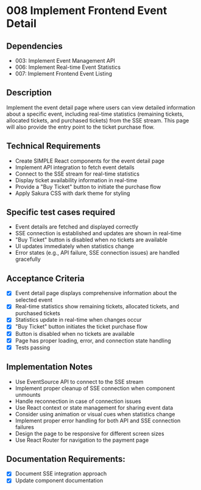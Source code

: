 # 008 Implement Frontend Event Detail

## Dependencies

- 003: Implement Event Management API
- 006: Implement Real-time Event Statistics
- 007: Implement Frontend Event Listing

## Description

Implement the event detail page where users can view detailed information about a specific event, including real-time statistics (remaining tickets, allocated tickets, and purchased tickets) from the SSE stream. This page will also provide the entry point to the ticket purchase flow.

## Technical Requirements

- Create SIMPLE React components for the event detail page
- Implement API integration to fetch event details
- Connect to the SSE stream for real-time statistics
- Display ticket availability information in real-time
- Provide a "Buy Ticket" button to initiate the purchase flow
- Apply Sakura CSS with dark theme for styling

## Specific test cases required

- Event details are fetched and displayed correctly
- SSE connection is established and updates are shown in real-time
- "Buy Ticket" button is disabled when no tickets are available
- UI updates immediately when statistics change
- Error states (e.g., API failure, SSE connection issues) are handled gracefully

## Acceptance Criteria

- [x] Event detail page displays comprehensive information about the selected event
- [x] Real-time statistics show remaining tickets, allocated tickets, and purchased tickets
- [x] Statistics update in real-time when changes occur
- [x] "Buy Ticket" button initiates the ticket purchase flow
- [x] Button is disabled when no tickets are available
- [x] Page has proper loading, error, and connection state handling
- [x] Tests passing

## Implementation Notes

- Use EventSource API to connect to the SSE stream
- Implement proper cleanup of SSE connection when component unmounts
- Handle reconnection in case of connection issues
- Use React context or state management for sharing event data
- Consider using animation or visual cues when statistics change
- Implement proper error handling for both API and SSE connection failures
- Design the page to be responsive for different screen sizes
- Use React Router for navigation to the payment page

## Documentation Requirements:

- [x] Document SSE integration approach
- [x] Update component documentation
